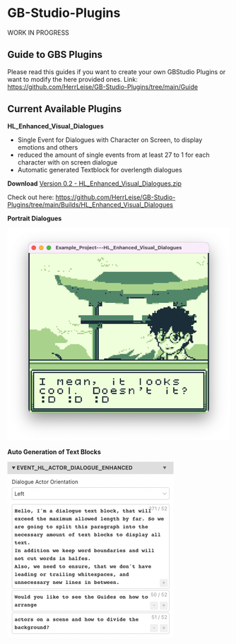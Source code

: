 # GB-Studio-Plugins

WORK IN PROGRESS

## Guide to GBS Plugins
Please read this guides if you want to create your own GBStudio Plugins or want to modify the here provided ones.
Link: https://github.com/HerrLeise/GB-Studio-Plugins/tree/main/Guide


## Current Available Plugins

**HL_Enhanced_Visual_Dialogues**
- Single Event for Dialogues with Character on Screen, to display emotions and others
- reduced the amount of single events from at least 27 to 1 for each character with on screen dialogue
- Automatic generated Textblock for overlength dialogues

**Download** [Version 0.2 - HL_Enhanced_Visual_Dialogues.zip](https://github.com/HerrLeise/GB-Studio-Plugins/blob/cdc7cea475dd34d22a9570515170a84aa8db581f/Builds/HL_Enhanced_Visual_Dialogues/(DOWNLOAD)%20HL_Enhanced_Visual_Dialogues%20-%20V0002.zip) 

Check out here: https://github.com/HerrLeise/GB-Studio-Plugins/tree/main/Builds/HL_Enhanced_Visual_Dialogues

**Portrait Dialogues**

![HLEVD In Action](https://github.com/HerrLeise/GB-Studio-Plugins/blob/b58bb4af8e1c71fbab9c99c81c036d9ab0128121/Guide/res/HLEVD_B.png)

**Auto Generation of Text Blocks**

![HLEVD Dialog Text Block Automation](https://github.com/HerrLeise/GB-Studio-Plugins/blob/1d4030b45f19b54e8f9fed3461194f7f7e28348c/Guide/res/HLEVD_Scenes_TextEditor.png)



